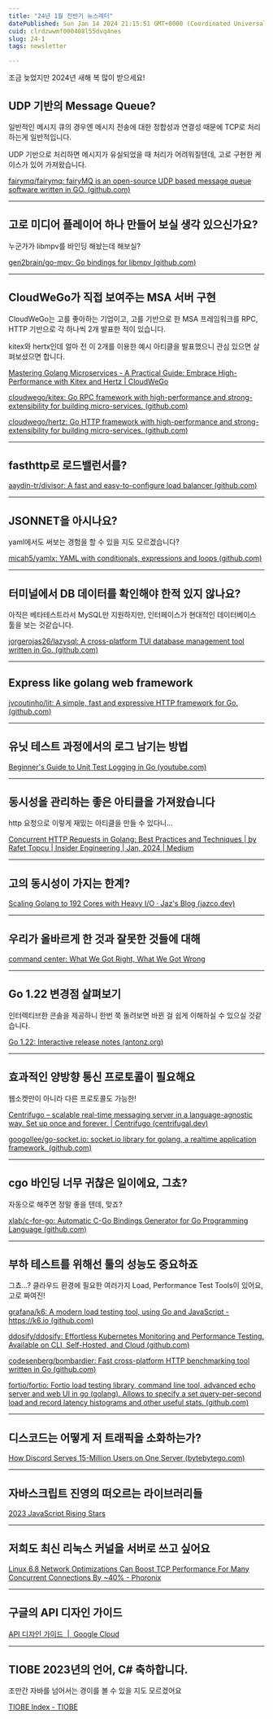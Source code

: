```yaml
---
title: "24년 1월 전반기 뉴스레터"
datePublished: Sun Jan 14 2024 21:15:51 GMT+0000 (Coordinated Universal Time)
cuid: clrdzwwmf000408l55dvq4nes
slug: 24-1
tags: newsletter

---
```


조금 늦었지만 2024년 새해 복 많이 받으세요!

## UDP 기반의 Message Queue?

일반적인 메시지 큐의 경우엔 메시지 전송에 대한 정합성과 연결성 때문에 TCP로 처리하는게 일반적입니다.

UDP 기반으로 처리하면 메시지가 유실되었을 때 처리가 어려워질텐데, 고로 구현한 케이스가 있어 가져왔습니다.

[fairymq/fairymq: fairyMQ is an open-source UDP based message queue software written in GO. (github.com)](https://github.com/fairymq/fairymq)

---

## 고로 미디어 플레이어 하나 만들어 보실 생각 있으신가요?

누군가가 libmpv를 바인딩 해놨는데 해보실?

[gen2brain/go-mpv: Go bindings for libmpv (github.com)](https://github.com/gen2brain/go-mpv)

---

## CloudWeGo가 직접 보여주는 MSA 서버 구현

CloudWeGo는 고를 좋아하는 기업이고, 고를 기반으로 한 MSA 프레임워크를 RPC, HTTP 기반으로 각 하나씩 2개 발표한 적이 있습니다.

kitex와 hertx인데 얼마 전 이 2개를 이용한 예시 아티클을 발표했으니 관심 있으면 살펴보셨으면 합니다.

[Mastering Golang Microservices - A Practical Guide: Embrace High-Performance with Kitex and Hertz | CloudWeGo](https://www.cloudwego.io/blog/2024/01/10/mastering-golang-microservices-a-practical-guide-embrace-high-performance-with-kitex-and-hertz/)

[cloudwego/kitex: Go RPC framework with high-performance and strong-extensibility for building micro-services. (github.com)](https://github.com/cloudwego/kitex)

[cloudwego/hertz: Go HTTP framework with high-performance and strong-extensibility for building micro-services. (github.com)](https://github.com/cloudwego/hertz)

---

## fasthttp로 로드밸런서를?

[aaydin-tr/divisor: A fast and easy-to-configure load balancer (github.com)](https://github.com/aaydin-tr/divisor)

---

## JSONNET을 아시나요?

yaml에서도 써보는 경험을 할 수 있을 지도 모르겠습니다?

[micah5/yamlx: YAML with conditionals, expressions and loops (github.com)](https://github.com/micah5/yamlx)

---

## 터미널에서 DB 데이터를 확인해야 한적 있지 않나요?

아직은 베타테스트라서 MySQL만 지원하지만, 인터페이스가 현대적인 데이터베이스 툴을 보는 것같습니다.

[jorgerojas26/lazysql: A cross-platform TUI database management tool written in Go. (github.com)](https://github.com/jorgerojas26/lazysql)

---

## Express like golang web framework

[jvcoutinho/lit: A simple, fast and expressive HTTP framework for Go. (github.com)](https://github.com/jvcoutinho/lit)

---

## 유닛 테스트 과정에서의 로그 남기는 방법

[Beginner's Guide to Unit Test Logging in Go (youtube.com)](https://www.youtube.com/watch?v=UVfXsyHaDGc)

---

## 동시성을 관리하는 좋은 아티클을 가져왔습니다

http 요청으로 이렇게 재밌는 아티클을 만들 수 있다니...

[Concurrent HTTP Requests in Golang: Best Practices and Techniques | by Rafet Topcu | Insider Engineering | Jan, 2024 | Medium](https://medium.com/insiderengineering/concurrent-http-requests-in-golang-best-practices-and-techniques-f667e5a19dea)

---

## 고의 동시성이 가지는 한계?

[Scaling Golang to 192 Cores with Heavy I/O · Jaz's Blog (jazco.dev)](https://jazco.dev/2024/01/10/golang-and-epoll/)

---

## 우리가 올바르게 한 것과 잘못한 것들에 대해

[command center: What We Got Right, What We Got Wrong](https://commandcenter.blogspot.com/2024/01/what-we-got-right-what-we-got-wrong.html?m=1)

---

## Go 1.22 변경점 살펴보기

인터렉티브한 콘솔을 제공하니 한번 쭉 돌려보면 바뀐 걸 쉽게 이해하실 수 있으실 것같습니다.

[Go 1.22: Interactive release notes (antonz.org)](https://antonz.org/go-1-22/)

---

## 효과적인 양방향 통신 프로토콜이 필요해요

웹소켓만이 아니라 다른 프로토콜도 가능한!

[Centrifugo – scalable real-time messaging server in a language-agnostic way. Set up once and forever. | Centrifugo (centrifugal.dev)](https://centrifugal.dev/)

[googollee/go-socket.io: socket.io library for golang, a realtime application framework. (github.com)](https://github.com/googollee/go-socket.io)

---

## cgo 바인딩 너무 귀찮은 일이에요, 그쵸?

자동으로 해주면 정말 좋을 텐데, 맞죠?

[xlab/c-for-go: Automatic C-Go Bindings Generator for Go Programming Language (github.com)](https://github.com/xlab/c-for-go)

---

## 부하 테스트를 위해선 툴의 성능도 중요하죠

그쵸...? 클라우드 환경에 필요한 여러가지 Load, Performance Test Tools이 있어요, 고로 짜여진!

[grafana/k6: A modern load testing tool, using Go and JavaScript - https://k6.io (github.com)](https://github.com/grafana/k6)

[ddosify/ddosify: Effortless Kubernetes Monitoring and Performance Testing. Available on CLI, Self-Hosted, and Cloud (github.com)](https://github.com/ddosify/ddosify)

[codesenberg/bombardier: Fast cross-platform HTTP benchmarking tool written in Go (github.com)](https://github.com/codesenberg/bombardier)

[fortio/fortio: Fortio load testing library, command line tool, advanced echo server and web UI in go (golang). Allows to specify a set query-per-second load and record latency histograms and other useful stats. (github.com)](https://github.com/fortio/fortio)

---

## 디스코드는 어떻게 저 트래픽을 소화하는가?

[How Discord Serves 15-Million Users on One Server (bytebytego.com)](https://blog.bytebytego.com/p/how-discord-serves-15-million-users?ref=dailydev)

---

## 자바스크립트 진영의 떠오르는 라이브러리들

[2023 JavaScript Rising Stars](https://risingstars.js.org/2023/en?ref=dailydev)

---

## 저희도 최신 리눅스 커널을 서버로 쓰고 싶어요

[Linux 6.8 Network Optimizations Can Boost TCP Performance For Many Concurrent Connections By ~40% - Phoronix](https://www.phoronix.com/news/Linux-6.8-Networking)

---

## 구글의 API 디자인 가이드

[API 디자인 가이드  |  Google Cloud](https://cloud.google.com/apis/design?hl=ko)

---

## TIOBE 2023년의 언어, C# 축하합니다.

조만간 자바를 넘어서는 경이를 볼 수 있을 지도 모르겠어요

[TIOBE Index - TIOBE](https://www.tiobe.com/tiobe-index/)